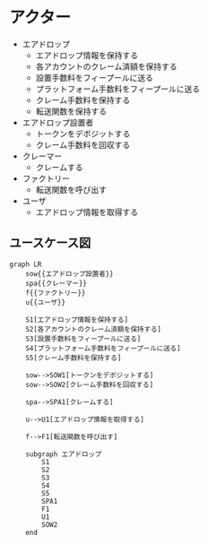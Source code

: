 # アクター

- エアドロップ
  - エアドロップ情報を保持する
  - 各アカウントのクレーム済額を保持する
  - 設置手数料をフィープールに送る
  - プラットフォーム手数料をフィープールに送る
  - クレーム手数料を保持する
  - 転送関数を保持する
- エアドロップ設置者
  - トークンをデポジットする
  - クレーム手数料を回収する
- クレーマー
  - クレームする
- ファクトリー
  - 転送関数を呼び出す
- ユーザ
  - エアドロップ情報を取得する

## ユースケース図

```mermaid
graph LR
    sow{{エアドロップ設置者}}
    spa{{クレーマー}}
    f{{ファクトリー}}
    u{{ユーザ}}

    S1[エアドロップ情報を保持する]
    S2[各アカウントのクレーム済額を保持する]
    S3[設置手数料をフィープールに送る]
    S4[プラットフォーム手数料をフィープールに送る]
    S5[クレーム手数料を保持する]

    sow-->SOW1[トークンをデポジットする]
    sow-->SOW2[クレーム手数料を回収する]

    spa-->SPA1[クレームする]

    u-->U1[エアドロップ情報を取得する]

    f-->F1[転送関数を呼び出す]

    subgraph エアドロップ
        S1
        S2
        S3
        S4
        S5
        SPA1
        F1
        U1
        SOW2
    end
```
